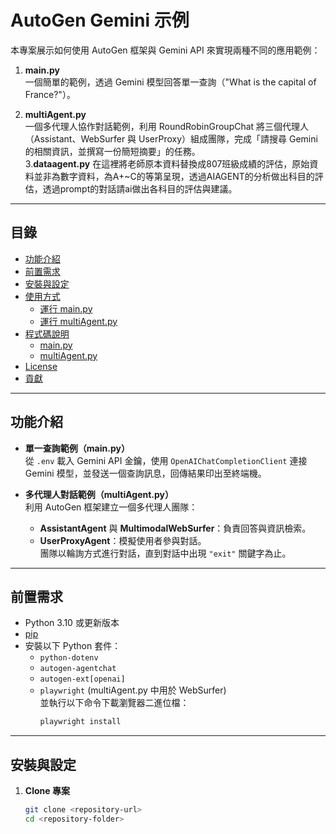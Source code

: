 # AutoGen Gemini 示例

本專案展示如何使用 AutoGen 框架與 Gemini API 來實現兩種不同的應用範例：

1. **main.py**  
   一個簡單的範例，透過 Gemini 模型回答單一查詢（"What is the capital of France?"）。

2. **multiAgent.py**  
   一個多代理人協作對話範例，利用 RoundRobinGroupChat 將三個代理人（Assistant、WebSurfer 與 UserProxy）組成團隊，完成「請搜尋 Gemini 的相關資訊，並撰寫一份簡短摘要」的任務。  
3.**dataagent.py**
   在這裡將老師原本資料替換成807班級成績的評估，原始資料並非為數字資料，為A+~C的等第呈現，透過AIAGENT的分析做出科目的評估，透過prompt的對話請ai做出各科目的評估與建議。
---

## 目錄

- [功能介紹](#功能介紹)
- [前置需求](#前置需求)
- [安裝與設定](#安裝與設定)
- [使用方式](#使用方式)
  - [運行 main.py](#運行-mainpy)
  - [運行 multiAgent.py](#運行-multiagentpy)
- [程式碼說明](#程式碼說明)
  - [main.py](#mainpy)
  - [multiAgent.py](#multiagentpy)
- [License](#license)
- [貢獻](#貢獻)

---

## 功能介紹

- **單一查詢範例（main.py）**  
  從 `.env` 載入 Gemini API 金鑰，使用 `OpenAIChatCompletionClient` 連接 Gemini 模型，並發送一個查詢訊息，回傳結果印出至終端機。

- **多代理人對話範例（multiAgent.py）**  
  利用 AutoGen 框架建立一個多代理人團隊：
  - **AssistantAgent** 與 **MultimodalWebSurfer**：負責回答與資訊檢索。
  - **UserProxyAgent**：模擬使用者參與對話。  
  團隊以輪詢方式進行對話，直到對話中出現 `"exit"` 關鍵字為止。

---

## 前置需求

- Python 3.10 或更新版本
- [pip](https://pip.pypa.io/en/stable/installation/)
- 安裝以下 Python 套件：
  - `python-dotenv`
  - `autogen-agentchat`
  - `autogen-ext[openai]`
  - `playwright` (multiAgent.py 中用於 WebSurfer)  
    並執行以下命令下載瀏覽器二進位檔：
    ```bash
    playwright install
    ```

---

## 安裝與設定

1. **Clone 專案**

   ```bash
   git clone <repository-url>
   cd <repository-folder>
